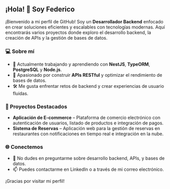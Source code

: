 ## ¡Hola! 👋 Soy Federico

¡Bienvenido a mi perfil de GitHub! Soy un **Desarrollador Backend** enfocado en crear soluciones eficientes y escalables con tecnologías modernas. Aquí encontrarás varios proyectos donde exploro el desarrollo backend, la creación de APIs y la gestión de bases de datos.

### 💻 Sobre mí
- 🌱 Actualmente trabajando y aprendiendo con **NestJS**, **TypeORM**, **PostgreSQL** y **Node.js**.
- 🔭 Apasionado por construir **APIs RESTful** y optimizar el rendimiento de bases de datos.
- 🛠️ Me gusta enfrentar retos de backend y crear experiencias de usuario fluidas.

### 📂 Proyectos Destacados
- **Aplicación de E-commerce** – Plataforma de comercio electrónico con autenticación de usuarios, listado de productos e integración de pagos.
- **Sistema de Reservas** – Aplicación web para la gestión de reservas en restaurantes con notificaciones en tiempo real e integración en la nube.

### 🌐 Conectemos
- 💬 No dudes en preguntarme sobre desarrollo backend, APIs, y bases de datos.
- 📫 Puedes contactarme en LinkedIn o a través de mi correo electrónico.

¡Gracias por visitar mi perfil!
